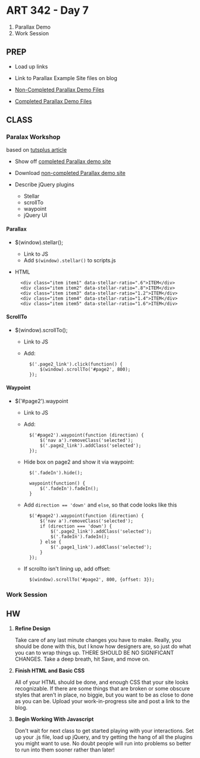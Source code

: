 ART 342 - Day 7
=======================================

1. Parallax Demo
4. Work Session

PREP
---------------------------------------
- Load up links

- Link to Parallax Example Site files on blog

- [Non-Completed Parallax Demo Files](http://teaching.thomhines.com/resources/parallax_empty.zip)
- [Completed Parallax Demo Files](http://teaching.thomhines.com/resources/parallax_complete.zip)



CLASS
---------------------------------------





### Paralax Workshop
based on [tutsplus article](http://webdesign.tutsplus.com/tutorials/complete-websites/create-a-parallax-scrolling-website-using-stellar-js/)


- Show off [completed Parallax demo site](http://web.pdx.edu/~thines/342/parallax_complete)
- Download [non-completed Parallax demo site](http://teaching.thomhines.com/resources/parallax_empty.zip)

- Describe jQuery plugins
	- Stellar
	- scrollTo
	- waypoint
	- jQuery UI

#### Parallax 

- $(window).stellar();
	- Link to JS
	- Add `$(window).stellar()` to scripts.js
- HTML
		
		<div class="item item1" data-stellar-ratio=".6">ITEM</div>
		<div class="item item2" data-stellar-ratio=".8">ITEM</div>
		<div class="item item3" data-stellar-ratio="1.2">ITEM</div>
		<div class="item item4" data-stellar-ratio="1.4">ITEM</div>
		<div class="item item5" data-stellar-ratio="1.6">ITEM</div>	
	
#### ScrollTo
- $(window).scrollTo();
	- Link to JS
	- Add:

			$('.page2_link').click(function() {
				$(window).scrollTo('#page2', 800);
			});

#### Waypoint
- $('#page2').waypoint
	- Link to JS
	- Add: 
	
			$('#page2').waypoint(function (direction) {
				$('nav a').removeClass('selected');
				$('.page2_link').addClass('selected');
			});

	- Hide box on page2 and show it via waypoint:

			$('.fadeIn').hide();
			
			waypoint(function() {
				$('.fadeIn').fadeIn();
			}

	- Add `direction == 'down'` and `else`, so that code looks like this

			
			$('#page2').waypoint(function (direction) {
				$('nav a').removeClass('selected');
				if (direction === 'down') {
					$('.page2_link').addClass('selected');
					$('.fadeIn').fadeIn();
				} else {
					$('.page1_link').addClass('selected');
				}
			});
		
	- If scrollto isn't lining up, add offset:
	
			$(window).scrollTo('#page2', 800, {offset: 3});
			
			
			

<!--
#### jQuery UI for nav animations (optional) 
- Add jQuery UI
- update addClass, removeClass
	$('nav a').removeClass('selected', 200);


-->


### Work Session



HW
---------------------------------------
1. **Refine Design**
	
	Take care of any last minute changes you have to make. Really, you should be done with this, but I know how designers are, so just do what you can to wrap things up. THERE SHOULD BE NO SIGNIFICANT CHANGES. Take a deep breath, hit Save, and move on.

2. **Finish HTML and Basic CSS**
	
	All of your HTML should be done, and enough CSS that your site looks recognizable. If there are some things that are broken or some obscure styles that aren't in place, no biggie, but you want to be as close to done as you can be. Upload your work-in-progress site and post a link to the blog.

2. **Begin Working With Javascript**
	
	Don't wait for next class to get started playing with your interactions. Set up your .js file, load up jQuery, and try getting the hang of all the plugins you might want to use. No doubt people will run into problems so better to run into them sooner rather than later!